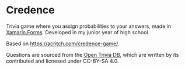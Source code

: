 # Credence

Trivia game where you assign probabilities to your answers, made in [Xamarin.Forms](https://dotnet.microsoft.com/apps/xamarin/xamarin-forms). Developed in my junior year of high school.

Based on https://acritch.com/credence-game/.

Questions are sourced from the [Open Trivia DB](https://opentdb.com/), which are written by its contributed and licnesed under CC-BY-SA 4.0.

